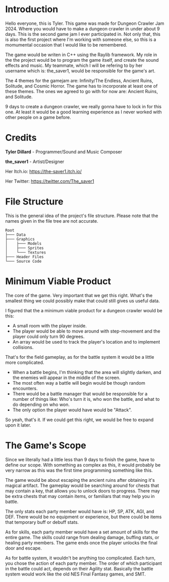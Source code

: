 # Introduction
Hello everyone, this is Tyler. This game was made for Dungeon Crawler Jam
2024. Where you would have to make a dungeon crawler in under about 9 
days. This is the second game jam I ever participated in. Not only that,
this is also the first project where I'm working with someone else, so
this is a momumental occasion that I would like to be remembered.

The game would be writen in C++ using the Raylib framework. My role in the
the project would be to program the game itself, and create the sound
effects and music. My teammate, which I will be refering to by her
username which is: the_saver1, would be responsible for the game's art.

The 4 themes for the gamejam are: Infinity/The Endless, Ancient Ruins, 
Solitude, and Cosmic Horror. The game has to incorporate at least one of
these themes. The ones we agreed to go with for now are: Ancient Ruins,
and Solitude.

9 days to create a dungeon crawler, we really gonna have to lock in for
this one. At least it would be a good learning experience as I never
worked with other people on a game before.

# Credits
**Tyler Dillard** - Programmer/Sound and Music Composer

**the_saver1** - Artist/Designer

Her Itch.io: https://the-saver1.itch.io/

Her Twitter: https://twitter.com/The_saver1

# File Structure
This is the general idea of the project's file structure. Please note that
the names given in the file tree are not accurate.

```
Root
├─── Data
├─── Graphics
│    ├─── Models
│    ├─── Sprites
│    └─── Textures
├─── Header Files
└─── Source Code
```

# Minimum Viable Product
The core of the game. Very important that we get this right. What's the
smallest thing we could possibly make that could still gives us useful
data.

I figured that the a minimum viable product for a dungeon crawler would be
this: 

* A small room with the player inside.
* The player would be able to move around with step-movement and the
player could only turn 90 degrees.
* An array would be used to track the player's location and to implement
collisions.

That's for the field gameplay, as for the battle system it would be a 
little more complicated.

* When a battle begins, I'm thinking that the area will slightly darken,
and the enemies will appear in the middle of the screen.
* The most often way a battle will begin would be though random 
encounters.
* There would be a battle manager that would be responsible for a number
of things like: Who's turn it is, who won the battle, and what to do
depending on who won.
* The only option the player would have would be "Attack".

So yeah, that's it. If we could get this right, we would be free to expand
upon it later.

# The Game's Scope
Since we literally had a little less than 9 days to finish the game, have
to define our scope. With something as complex as this, it would probably
be very narrow as this was the first time programming something like this.

The game would be about escaping the ancient ruins after obtaining it's 
magical artifact. The gameplay would be searching around for chests that
may contain a key, that allows you to unlock doors to progress. There may
be extra chests that may contain items, or familiars that may help you in
battle.

The only stats each party member would have is: HP, SP, ATK, AGI, and DEF.
There would be no equipment or experience, but there could be items that
temporary buff or debuff stats.

As for skills, each party member would have a set amount of skills for the
entire game. The skills could range from dealing damage, buffing stats, or
healing party members. The game ends once the player unlocks the final
door and escape.

As for battle system, it wouldn't be anything too complicated. Each turn,
you chose the action of each party member. The order of which participant
in the battle could act, depends on their Agility stat. Basically the
battle system would work like the old NES Final Fantasy games, and SMT.
